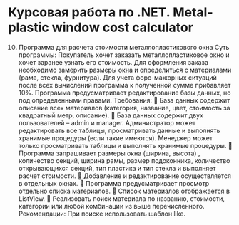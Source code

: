# Курсовая работа по .NET. Metal-plastic window cost calculator

10. Программа для расчета стоимости металлопластикового окна
Суть программы:
Покупатель хочет заказать металлопластиковое окно и хочет заранее узнать его стоимость. Для оформления заказа необходимо замерить размеры окна и определиться с материалами (рама, стекла, фурнитура). Для учета форс-мажорных ситуаций после всех вычислений программа к полученной сумме прибавляет 10%. Программа предусматривает редактирование базы данных, но под определенными правами.
Требования:
 База данных содержит описание всех материалов (категория, название, цвет, стоимость за квадратный метр, описание).
 База данных содержит двух пользователей – admin и manager. Администратор может редактировать все таблицы, просматривать данные и выполнять хранимые процедуры (если такие имеются). Менеджер может только просматривать таблицы и выполнять хранимые процедуры.
 Программа запрашивает размеры окна (ширина, высота) , количество секций, ширина рамы, размер подоконника, количество открывающихся секций, тип пластика и тип стекла и выполняет расчет стоимости.
 Добавление и редактирование осуществляется в отдельных окнах.
 Программа предусматривает просмотр отдельно списка материалов.
 Список материалов отображается в ListView.
 Реализовать поиск материала по названию, стоимости, категории или любой комбинации из выше перечисленного.
Рекомендации:
При поиске использовать шаблон like.
